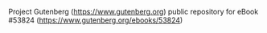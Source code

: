 Project Gutenberg (https://www.gutenberg.org) public repository for
eBook #53824 (https://www.gutenberg.org/ebooks/53824)
